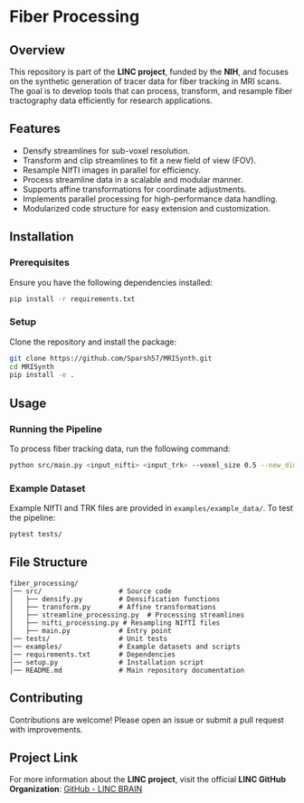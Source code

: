 # Fiber Processing

## Overview
This repository is part of the **LINC project**, funded by the **NIH**, and focuses on the synthetic generation of tracer data for fiber tracking in MRI scans. The goal is to develop tools that can process, transform, and resample fiber tractography data efficiently for research applications.

## Features
- Densify streamlines for sub-voxel resolution.
- Transform and clip streamlines to fit a new field of view (FOV).
- Resample NIfTI images in parallel for efficiency.
- Process streamline data in a scalable and modular manner.
- Supports affine transformations for coordinate adjustments.
- Implements parallel processing for high-performance data handling.
- Modularized code structure for easy extension and customization.

## Installation
### Prerequisites
Ensure you have the following dependencies installed:
```bash
pip install -r requirements.txt
```

### Setup
Clone the repository and install the package:
```bash
git clone https://github.com/Sparsh57/MRISynth.git
cd MRISynth
pip install -e .
```

## Usage
### Running the Pipeline
To process fiber tracking data, run the following command:
```bash
python src/main.py <input_nifti> <input_trk> --voxel_size 0.5 --new_dim 116 140 96 --output_prefix output/resampled
```

### Example Dataset
Example NIfTI and TRK files are provided in `examples/example_data/`.
To test the pipeline:
```bash
pytest tests/
```

## File Structure
```
fiber_processing/
│── src/                   # Source code
│   ├── densify.py         # Densification functions
│   ├── transform.py       # Affine transformations
│   ├── streamline_processing.py  # Processing streamlines
│   ├── nifti_processing.py # Resampling NIfTI files
│   ├── main.py            # Entry point
│── tests/                 # Unit tests
│── examples/              # Example datasets and scripts
│── requirements.txt       # Dependencies
│── setup.py               # Installation script
│── README.md              # Main repository documentation
```

## Contributing
Contributions are welcome! Please open an issue or submit a pull request with improvements.

## Project Link
For more information about the **LINC project**, visit the official **LINC GitHub Organization**:
[GitHub - LINC BRAIN](https://github.com/lincbrain)

